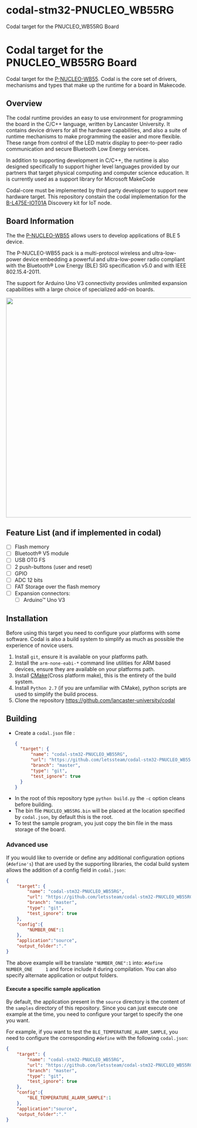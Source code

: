 # codal-stm32-PNUCLEO_WB55RG
Codal target for the PNUCLEO_WB55RG Board

# Codal target for the PNUCLEO_WB55RG Board

Codal target for the [P-NUCLEO-WB55](https://www.st.com/en/evaluation-tools/p-nucleo-wb55.html). Codal is the core set of drivers, mechanisms and types that make up the runtime for a board in Makecode.

## Overview

The codal runtime provides an easy to use environment for programming the board in the C/C++ language, written by Lancaster University. It contains device drivers for all the hardware capabilities, and also a suite of runtime mechanisms to make programming the easier and more flexible. These range from control of the LED matrix display to peer-to-peer radio communication and secure Bluetooth Low Energy services.

In addition to supporting development in C/C++, the runtime is also designed specifically to support higher level languages provided by our partners that target physical computing and computer science education. It is currently used as a support library for Microsoft MakeCode

Codal-core must be implemented by third party developper to support new hardware target. This repository constain the codal implementation for the [B-L475E-IOT01A](http://www.st.com/en/evaluation-tools/b-l475e-iot01a.html) Discovery kit for IoT node.

## Board Information  

The the [P-NUCLEO-WB55](https://www.st.com/en/evaluation-tools/p-nucleo-wb55.html) allows users to develop applications of BLE 5 device.

The P-NUCLEO-WB55 pack is a multi-protocol wireless and ultra-low-power device embedding a powerful and ultra-low-power radio compliant with the Bluetooth® Low Energy (BLE) SIG specification v5.0 and with IEEE 802.15.4-2011.

The support for Arduino Uno V3 connectivity provides unlimited expansion capabilities with a large choice of specialized add-on boards.

<img src="https://www.st.com/bin/ecommerce/api/image.PF265562.en.feature-description-include-personalized-no-cpn-large.jpg" width="600px" />

## Feature List (and if implemented in codal)

- [ ] Flash memory
- [ ] Bluetooth® V5 module
- [ ] USB OTG FS
- [ ] 2 push-buttons (user and reset)
- [ ] GPIO
- [ ] ADC 12 bits
- [ ] FAT Storage over the flash memory
- [ ] Expansion connectors:
  - [ ] Arduino™ Uno V3

## Installation

Before using this target you need to configure your platforms with some software.
Codal is also a build system to simplify as much as possible the experience of novice users.  

1. Install `git`, ensure it is available on your platforms path.
2. Install the `arm-none-eabi-*` command line utilities for ARM based devices, ensure they are available on your platforms path.
3. Install [CMake](https://cmake.org)(Cross platform make), this is the entirety of the build system.
4. Install `Python 2.7` (if you are unfamiliar with CMake), python scripts are used to simplify the build process.
5. Clone the repository <https://github.com/lancaster-university/codal>

## Building

- Create a `codal.json` file :
  ```json
  {
    "target": {
        "name": "codal-stm32-PNUCLEO_WB55RG", 
        "url": "https://github.com/letssteam/codal-stm32-PNUCLEO_WB55RG", 
        "branch": "master", 
        "type": "git", 
        "test_ignore": true
    }
  }
  ```
- In the root of this repository type `python build.py` the `-c` option cleans before building.
- The bin file `PNUCLEO_WB55RG.bin` will be placed at the location specified by `codal.json`, by default this is the root.
- To test the sample program, you just copy the bin file in the mass storage of the board.

### Advanced use

If you would like to override or define any additional configuration options (`#define's`) that are used by the supporting libraries, the codal build system allows the addition of a config field in `codal.json`:

```json
{
    "target": {
        "name": "codal-stm32-PNUCLEO_WB55RG", 
        "url": "https://github.com/letssteam/codal-stm32-PNUCLEO_WB55RG", 
        "branch": "master", 
        "type": "git", 
        "test_ignore": true
    },
    "config":{
        "NUMBER_ONE":1
    },
    "application":"source",
    "output_folder":"."
}
```

The above example will be translate `"NUMBER_ONE":1` into: `#define NUMBER_ONE     1` and force include it during compilation. You can also specify alternate application or output folders.

#### Execute a specific sample application

By default, the application present in the `source` directory is the content of the `samples` directory of this repository. Since you can just execute one example at the time, you need to configure your target to specify the one you want.

For example, if you want to test the `BLE_TEMPERATURE_ALARM_SAMPLE`, you need to configure the corresponding `#define` with the following `codal.json`:

```json
{
    "target": {
        "name": "codal-stm32-PNUCLEO_WB55RG", 
        "url": "https://github.com/letssteam/codal-stm32-PNUCLEO_WB55RG", 
        "branch": "master", 
        "type": "git", 
        "test_ignore": true
    },
    "config":{
        "BLE_TEMPERATURE_ALARM_SAMPLE":1
    },
    "application":"source",
    "output_folder":"."
}
```
